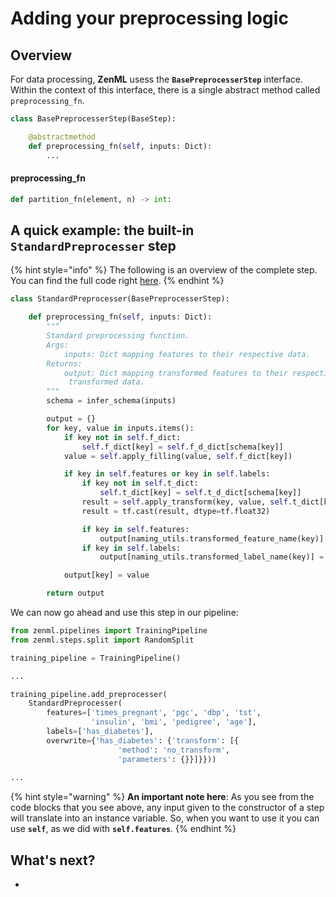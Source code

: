 # Adding your preprocessing logic

## Overview

For data processing, **ZenML** usess the **`BasePreprocesserStep`** interface. Within the context of this interface, there is a single abstract method called `preprocessing_fn`. 

```python
class BasePreprocesserStep(BaseStep):

    @abstractmethod
    def preprocessing_fn(self, inputs: Dict):
        ...
```

#### preprocessing\_fn



```python
def partition_fn(element, n) -> int:
```

## A quick example: the built-in `StandardPreprocesser` step



{% hint style="info" %}
The following is an overview of the complete step. You can find the full code right [here](https://github.com/maiot-io/zenml/blob/main/zenml/steps/split/base_split_step.py).
{% endhint %}

```python
class StandardPreprocesser(BasePreprocesserStep):

    def preprocessing_fn(self, inputs: Dict):
        """
        Standard preprocessing function.
        Args:
            inputs: Dict mapping features to their respective data.
        Returns:
            output: Dict mapping transformed features to their respective
             transformed data.
        """
        schema = infer_schema(inputs)

        output = {}
        for key, value in inputs.items():
            if key not in self.f_dict:
                self.f_dict[key] = self.f_d_dict[schema[key]]
            value = self.apply_filling(value, self.f_dict[key])

            if key in self.features or key in self.labels:
                if key not in self.t_dict:
                    self.t_dict[key] = self.t_d_dict[schema[key]]
                result = self.apply_transform(key, value, self.t_dict[key])
                result = tf.cast(result, dtype=tf.float32)

                if key in self.features:
                    output[naming_utils.transformed_feature_name(key)] = result
                if key in self.labels:
                    output[naming_utils.transformed_label_name(key)] = result

            output[key] = value

        return output
```

We can now go ahead and use this step in our pipeline:

```python
from zenml.pipelines import TrainingPipeline
from zenml.steps.split import RandomSplit

training_pipeline = TrainingPipeline()

...

training_pipeline.add_preprocesser(
    StandardPreprocesser(
        features=['times_pregnant', 'pgc', 'dbp', 'tst', 
                  'insulin', 'bmi', 'pedigree', 'age'],
        labels=['has_diabetes'],
        overwrite={'has_diabetes': {'transform': [{
                        'method': 'no_transform', 
                        'parameters': {}}]}}))
       
...
```

{% hint style="warning" %}
**An important note here**: As you see from the code blocks that you see above, any input given to the constructor of a step will translate into an instance variable. So, when you want to use it you can use **`self`**, as we did with **`self.features`**.
{% endhint %}



## What's next?

* 
